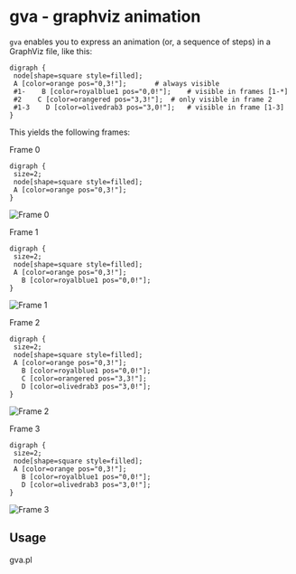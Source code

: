 # gva - graphviz animation

`gva` enables you to express an animation (or, a sequence of steps)
in a GraphViz file, like this:

    digraph {
     node[shape=square style=filled];
     A [color=orange pos="0,3!"];		# always visible
     #1-    B [color=royalblue1 pos="0,0!"];	# visible in frames [1-*]
     #2    C [color=orangered pos="3,3!"];	# only visible in frame 2
     #1-3    D [color=olivedrab3 pos="3,0!"];	# visible in frame [1-3]
    }

This yields the following frames:

Frame 0

    digraph {
     size=2;
     node[shape=square style=filled];
     A [color=orange pos="0,3!"];
    }

![Frame 0](http://i.imgur.com/ojjXd.png)

Frame 1

    digraph {
     size=2;
     node[shape=square style=filled];
     A [color=orange pos="0,3!"];
       B [color=royalblue1 pos="0,0!"];
    }

![Frame 1](http://i.imgur.com/d3y9Q.png)

Frame 2

    digraph {
     size=2;
     node[shape=square style=filled];
     A [color=orange pos="0,3!"];
       B [color=royalblue1 pos="0,0!"];
       C [color=orangered pos="3,3!"];
       D [color=olivedrab3 pos="3,0!"];
    }

![Frame 2](http://i.imgur.com/lhcVs.png)

Frame 3

    digraph {
     size=2;
     node[shape=square style=filled];
     A [color=orange pos="0,3!"];
       B [color=royalblue1 pos="0,0!"];
       D [color=olivedrab3 pos="3,0!"];
    }

![Frame 3](http://i.imgur.com/JTSCr.png)

## Usage

   gva.pl <file>

